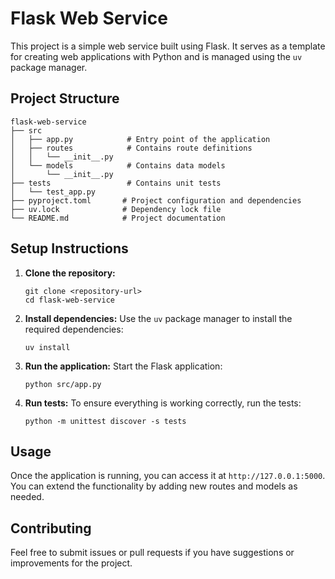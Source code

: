 # Flask Web Service

This project is a simple web service built using Flask. It serves as a template for creating web applications with Python and is managed using the `uv` package manager.

## Project Structure

```
flask-web-service
├── src
│   ├── app.py            # Entry point of the application
│   ├── routes            # Contains route definitions
│   │   └── __init__.py
│   └── models            # Contains data models
│       └── __init__.py
├── tests                 # Contains unit tests
│   └── test_app.py
├── pyproject.toml       # Project configuration and dependencies
├── uv.lock              # Dependency lock file
└── README.md            # Project documentation
```

## Setup Instructions

1. **Clone the repository:**
   ```
   git clone <repository-url>
   cd flask-web-service
   ```

2. **Install dependencies:**
   Use the `uv` package manager to install the required dependencies:
   ```
   uv install
   ```

3. **Run the application:**
   Start the Flask application:
   ```
   python src/app.py
   ```

4. **Run tests:**
   To ensure everything is working correctly, run the tests:
   ```
   python -m unittest discover -s tests
   ```

## Usage

Once the application is running, you can access it at `http://127.0.0.1:5000`. You can extend the functionality by adding new routes and models as needed.

## Contributing

Feel free to submit issues or pull requests if you have suggestions or improvements for the project.